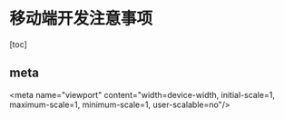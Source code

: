 # 移动端开发注意事项

[toc]


## meta

\<meta name="viewport" content="width=device-width, initial-scale=1, maximum-scale=1, minimum-scale=1, user-scalable=no"/>
